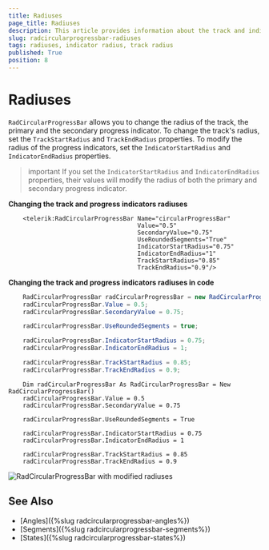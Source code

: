 ```yaml
---
title: Radiuses
page_title: Radiuses
description: This article provides information about the track and indicator radiuses of RadCircularProgressBar control.
slug: radcircularprogressbar-radiuses
tags: radiuses, indicator radius, track radius
published: True
position: 8
---
```


# Radiuses

`RadCircularProgressBar` allows you to change the radius of the track, the primary and the secondary progress indicator. To change the track's radius, set the `TrackStartRadius` and `TrackEndRadius` properties. To modify the radius of the progress indicators, set the `IndicatorStartRadius` and `IndicatorEndRadius` properties.

>important If you set the `IndicatorStartRadius` and `IndicatorEndRadius` properties, their values will modify the radius of both the primary and secondary progress indicator.

__Changing the track and progress indicators radiuses__
```XAML
    <telerik:RadCircularProgressBar Name="circularProgressBar" 
                                    Value="0.5"
                                    SecondaryValue="0.75"
                                    UseRoundedSegments="True"
                                    IndicatorStartRadius="0.75"
                                    IndicatorEndRadius="1"
                                    TrackStartRadius="0.85"
                                    TrackEndRadius="0.9"/>
```

__Changing the track and progress indicators radiuses in code__
```C#
    RadCircularProgressBar radCircularProgressBar = new RadCircularProgressBar();
    radCircularProgressBar.Value = 0.5;
    radCircularProgressBar.SecondaryValue = 0.75;

    radCircularProgressBar.UseRoundedSegments = true;

    radCircularProgressBar.IndicatorStartRadius = 0.75;
    radCircularProgressBar.IndicatorEndRadius = 1;

    radCircularProgressBar.TrackStartRadius = 0.85;
    radCircularProgressBar.TrackEndRadius = 0.9;
```
```VB.NET
    Dim radCircularProgressBar As RadCircularProgressBar = New RadCircularProgressBar()
    radCircularProgressBar.Value = 0.5
    radCircularProgressBar.SecondaryValue = 0.75

    radCircularProgressBar.UseRoundedSegments = True

    radCircularProgressBar.IndicatorStartRadius = 0.75
    radCircularProgressBar.IndicatorEndRadius = 1

    radCircularProgressBar.TrackStartRadius = 0.85
    radCircularProgressBar.TrackEndRadius = 0.9
```

![RadCircularProgressBar with modified radiuses](images/radcircularprogressbar-radiuses-0.png)

## See Also
* [Angles]({%slug radcircularprogressbar-angles%})
* [Segments]({%slug radcircularprogressbar-segments%})
* [States]({%slug radcircularprogressbar-states%})